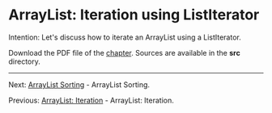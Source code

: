 # ArrayList: Iteration using ListIterator

Intention: Let's discuss how to iterate an ArrayList using a ListIterator.

Download the PDF file of the [chapter](chapter_6.pdf). Sources are available in the <b>src</b> directory. 


<hr>

Next: [ArrayList Sorting](chapter_7.md "ArrayList Sorting") - ArrayList Sorting.

Previous: [ArrayList: Iteration](chapter_5.md "ArrayList: Iteration") - ArrayList: Iteration.